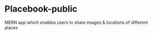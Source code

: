 # Placebook-public
MERN app which enables users to share images &amp; locations of different places
